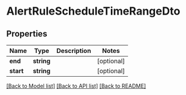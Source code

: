 # AlertRuleScheduleTimeRangeDto

## Properties

| Name      | Type       | Description | Notes      |
| --------- | ---------- | ----------- | ---------- |
| **end**   | **string** |             | [optional] |
| **start** | **string** |             | [optional] |

[[Back to Model list]](../../README.md#documentation-for-models) [[Back to API list]](../../README.md#documentation-for-api-endpoints) [[Back to README]](../../README.md)
